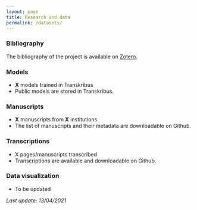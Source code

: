 ```yaml
---
layout: page
title: Research and data
permalink: /datasets/
---
```


### Bibliography

The bibliography of the project is available on [Zotero](https://www.zotero.org/groups/2466765/paris_bible_project/library).



### Models

- **X** models trained in Transkribus
- Public models are stored in Transkribus.



### Manuscripts

- **X** manuscripts from **X** institutions
- The list of manuscripts and their metadata are downloadable on Github.



### Transcriptions

- X pages/manuscripts transcribed
- Transcriptions are available and downloadable on Github.



### Data visualization

- To be updated



*Last update: 13/04/2021*